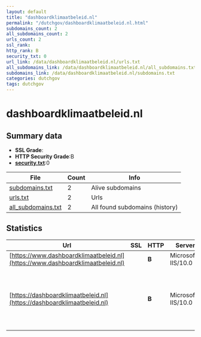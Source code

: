 ```yaml
---
layout: default
title: "dashboardklimaatbeleid.nl"
permalink: "/dutchgov/dashboardklimaatbeleid.nl.html"
subdomains_count: 2
all_subdomains_count: 2
urls_count: 2
ssl_rank: 
http_rank: B
security_txt: 0
url_link: /data/dashboardklimaatbeleid.nl/urls.txt
all_subdomains_link: /data/dashboardklimaatbeleid.nl/all_subdomains.txt
subdomains_link: /data/dashboardklimaatbeleid.nl/subdomains.txt
categories: dutchgov
tags: dutchgov
---
```



# dashboardklimaatbeleid.nl
## Summary data


 - **SSL Grade**:
 - **HTTP Security Grade**:B
 - **[security.txt](https://www.digitaleoverheid.nl/nieuws/standaard-security-txt-nu-verplicht-voor-overheid/)**:0


| File       | Count | Info |
|------------|-------|------|
|[subdomains.txt](/DutchGovScope/data/dashboardklimaatbeleid.nl/subdomains.txt)|2|Alive subdomains|
|[urls.txt](/DutchGovScope/data/dashboardklimaatbeleid.nl/urls.txt)|2|Urls|
|[all_subdomains.txt](/DutchGovScope/data/dashboardklimaatbeleid.nl/all_subdomains.txt)|2|All found subdomains (history)|


## Statistics


| Url | SSL | HTTP | Server | Cookie | HSTS | CORS | CTO | CSP | XFO | XXP | RP |FP| Tech |Title |
|--------|-------|-------|------|------|------|------|------|------|------|------|------|------|------|------|
|[https://www.dashboardklimaatbeleid.nl](https://www.dashboardklimaatbeleid.nl)| | **B**|Microsoft-IIS/10.0|:white_check_mark: |:white_check_mark: | | |:warning: | :white_check_mark: | | :white_check_mark: | |HSTS IIS:10.0 Windows Server|Document Moved|
|[https://dashboardklimaatbeleid.nl](https://dashboardklimaatbeleid.nl)| | **B**|Microsoft-IIS/10.0|:white_check_mark: |:white_check_mark: | | |:warning: | :white_check_mark: | | :white_check_mark: | |Amazon S3 Amazon Web Services Azure Edge Network HSTS IIS:10.0 Microsoft ASP.NET:4.0.30319 MyFonts Windows Server|DASHBOARD KLIMAA...|

